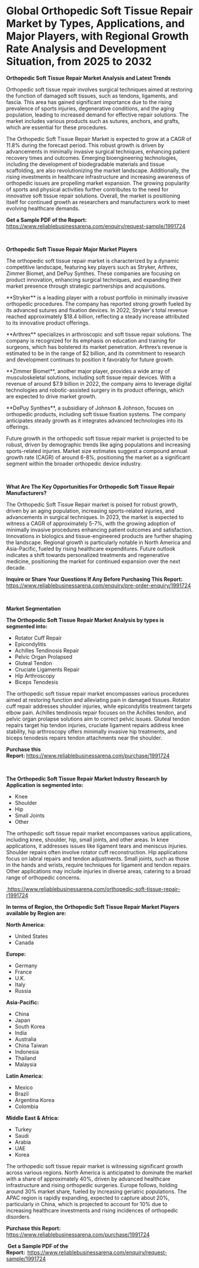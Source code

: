 <p><h1>Global Orthopedic Soft Tissue Repair Market by Types, Applications, and Major Players, with Regional Growth Rate Analysis and Development Situation, from 2025 to 2032</h1></p><p><strong>Orthopedic Soft Tissue Repair Market Analysis and Latest Trends</strong></p>
<p><p>Orthopedic soft tissue repair involves surgical techniques aimed at restoring the function of damaged soft tissues, such as tendons, ligaments, and fascia. This area has gained significant importance due to the rising prevalence of sports injuries, degenerative conditions, and the aging population, leading to increased demand for effective repair solutions. The market includes various products such as sutures, anchors, and grafts, which are essential for these procedures.</p><p>The Orthopedic Soft Tissue Repair Market is expected to grow at a CAGR of 11.8% during the forecast period. This robust growth is driven by advancements in minimally invasive surgical techniques, enhancing patient recovery times and outcomes. Emerging bioengineering technologies, including the development of biodegradable materials and tissue scaffolding, are also revolutionizing the market landscape. Additionally, the rising investments in healthcare infrastructure and increasing awareness of orthopedic issues are propelling market expansion. The growing popularity of sports and physical activities further contributes to the need for innovative soft tissue repair solutions. Overall, the market is positioning itself for continued growth as researchers and manufacturers work to meet evolving healthcare demands.</p></p>
<p><strong>Get a Sample PDF of the Report:&nbsp;</strong> <a href="https://www.reliablebusinessarena.com/enquiry/request-sample/1991724?utm_campaign=3543&utm_medium=2&utm_source=Github&utm_content=ia&utm_term=16042025&utm_id=orthopedic-soft-tissue-repair">https://www.reliablebusinessarena.com/enquiry/request-sample/1991724</a></p>
<p>&nbsp;</p>
<p><strong>Orthopedic Soft Tissue Repair Major Market Players</strong></p>
<p><p>The orthopedic soft tissue repair market is characterized by a dynamic competitive landscape, featuring key players such as Stryker, Arthrex, Zimmer Biomet, and DePuy Synthes. These companies are focusing on product innovation, enhancing surgical techniques, and expanding their market presence through strategic partnerships and acquisitions.</p><p>**Stryker** is a leading player with a robust portfolio in minimally invasive orthopedic procedures. The company has reported strong growth fueled by its advanced sutures and fixation devices. In 2022, Stryker's total revenue reached approximately $18.4 billion, reflecting a steady increase attributed to its innovative product offerings.</p><p>**Arthrex** specializes in arthroscopic and soft tissue repair solutions. The company is recognized for its emphasis on education and training for surgeons, which has bolstered its market penetration. Arthrex’s revenue is estimated to be in the range of $2 billion, and its commitment to research and development continues to position it favorably for future growth.</p><p>**Zimmer Biomet**, another major player, provides a wide array of musculoskeletal solutions, including soft tissue repair devices. With a revenue of around $7.9 billion in 2022, the company aims to leverage digital technologies and robotic-assisted surgery in its product offerings, which are expected to drive market growth.</p><p>**DePuy Synthes**, a subsidiary of Johnson & Johnson, focuses on orthopedic products, including soft tissue fixation systems. The company anticipates steady growth as it integrates advanced technologies into its offerings.</p><p>Future growth in the orthopedic soft tissue repair market is projected to be robust, driven by demographic trends like aging populations and increasing sports-related injuries. Market size estimates suggest a compound annual growth rate (CAGR) of around 6-8%, positioning the market as a significant segment within the broader orthopedic device industry.</p></p>
<p>&nbsp;</p>
<p><strong>What Are The Key Opportunities For Orthopedic Soft Tissue Repair Manufacturers?</strong></p>
<p><p>The Orthopedic Soft Tissue Repair market is poised for robust growth, driven by an aging population, increasing sports-related injuries, and advancements in surgical techniques. In 2023, the market is expected to witness a CAGR of approximately 5-7%, with the growing adoption of minimally invasive procedures enhancing patient outcomes and satisfaction. Innovations in biologics and tissue-engineered products are further shaping the landscape. Regional growth is particularly notable in North America and Asia-Pacific, fueled by rising healthcare expenditures. Future outlook indicates a shift towards personalized treatments and regenerative medicine, positioning the market for continued expansion over the next decade.</p></p>
<p><strong>Inquire or Share Your Questions If Any Before Purchasing This Report:</strong> <a href="https://www.reliablebusinessarena.com/enquiry/pre-order-enquiry/1991724?utm_campaign=3543&utm_medium=2&utm_source=Github&utm_content=ia&utm_term=16042025&utm_id=orthopedic-soft-tissue-repair">https://www.reliablebusinessarena.com/enquiry/pre-order-enquiry/1991724</a></p>
<p>&nbsp;</p>
<p><strong>Market Segmentation</strong></p>
<p><strong>The Orthopedic Soft Tissue Repair Market Analysis by types is segmented into:</strong></p>
<p><ul><li>Rotator Cuff Repair</li><li>Epicondylitis</li><li>Achilles Tendinosis Repair</li><li>Pelvic Organ Prolapsed</li><li>Gluteal Tendon</li><li>Cruciate Ligaments Repair</li><li>Hip Arthroscopy</li><li>Biceps Tenodesis</li></ul></p>
<p><p>The orthopedic soft tissue repair market encompasses various procedures aimed at restoring function and alleviating pain in damaged tissues. Rotator cuff repair addresses shoulder injuries, while epicondylitis treatment targets elbow pain. Achilles tendinosis repair focuses on the Achilles tendon, and pelvic organ prolapse solutions aim to correct pelvic issues. Gluteal tendon repairs target hip tendon injuries, cruciate ligament repairs address knee stability, hip arthroscopy offers minimally invasive hip treatments, and biceps tenodesis repairs tendon attachments near the shoulder.</p></p>
<p><strong>Purchase this Report:&nbsp;</strong><a href="https://www.reliablebusinessarena.com/purchase/1991724?utm_campaign=3543&utm_medium=2&utm_source=Github&utm_content=ia&utm_term=16042025&utm_id=orthopedic-soft-tissue-repair">https://www.reliablebusinessarena.com/purchase/1991724</a></p>
<p>&nbsp;</p>
<p><strong>The Orthopedic Soft Tissue Repair Market Industry Research by Application is segmented into:</strong></p>
<p><ul><li>Knee</li><li>Shoulder</li><li>Hip</li><li>Small Joints</li><li>Other</li></ul></p>
<p><p>The orthopedic soft tissue repair market encompasses various applications, including knee, shoulder, hip, small joints, and other areas. In knee applications, it addresses issues like ligament tears and meniscus injuries. Shoulder repairs often involve rotator cuff reconstruction. Hip applications focus on labral repairs and tendon adjustments. Small joints, such as those in the hands and wrists, require techniques for ligament and tendon repairs. Other applications may include injuries in diverse areas, catering to a broad range of orthopedic concerns.</p></p>
<p><a href="https://www.reliablebusinessarena.com/orthopedic-soft-tissue-repair-r1991724?utm_campaign=3543&utm_medium=2&utm_source=Github&utm_content=ia&utm_term=16042025&utm_id=orthopedic-soft-tissue-repair">&nbsp;https://www.reliablebusinessarena.com/orthopedic-soft-tissue-repair-r1991724</a></p>
<p><strong>In terms of Region, the Orthopedic Soft Tissue Repair Market Players available by Region are:</strong></p>
<p>
    <p> <strong> North America: </strong>
        <ul>
            <li>United States</li>
            <li>Canada</li>
        </ul>
        </p> 
    <p> <strong> Europe: </strong>
        <ul>
            <li>Germany</li>
            <li>France</li>
            <li>U.K.</li>
            <li>Italy</li>
            <li>Russia</li>
        </ul>
        </p> 
    <p> <strong> Asia-Pacific: </strong>
        <ul>
            <li>China</li>
            <li>Japan</li>
            <li>South Korea</li>
            <li>India</li>
            <li>Australia</li>
            <li>China Taiwan</li>
            <li>Indonesia</li>
            <li>Thailand</li>
            <li>Malaysia</li>
        </ul>
        </p> 
    <p> <strong> Latin America: </strong>
        <ul>
            <li>Mexico</li>
            <li>Brazil</li>
            <li>Argentina Korea</li>
            <li>Colombia</li>
        </ul>
        </p> 
    <p> <strong> Middle East & Africa: </strong>
        <ul>
            <li>Turkey</li>
            <li>Saudi</li>
            <li>Arabia</li>
            <li>UAE</li>
            <li>Korea</li>
        </ul>
    </p>
    </p>
<p><p>The orthopedic soft tissue repair market is witnessing significant growth across various regions. North America is anticipated to dominate the market with a share of approximately 40%, driven by advanced healthcare infrastructure and rising orthopedic surgeries. Europe follows, holding around 30% market share, fueled by increasing geriatric populations. The APAC region is rapidly expanding, expected to capture about 20%, particularly in China, which is projected to account for 10% due to increasing healthcare investments and rising incidences of orthopedic disorders.</p></p>
<p><strong>Purchase this Report: </strong><a href="https://www.reliablebusinessarena.com/purchase/1991724?utm_campaign=3543&utm_medium=2&utm_source=Github&utm_content=ia&utm_term=16042025&utm_id=orthopedic-soft-tissue-repair">https://www.reliablebusinessarena.com/purchase/1991724</a></p>
<p>&nbsp;<strong>Get a Sample PDF of the Report:&nbsp;&nbsp;</strong><a href="https://www.reliablebusinessarena.com/enquiry/request-sample/1991724?utm_campaign=3543&utm_medium=2&utm_source=Github&utm_content=ia&utm_term=16042025&utm_id=orthopedic-soft-tissue-repair">https://www.reliablebusinessarena.com/enquiry/request-sample/1991724</a></p>
<p><strong></strong></p>
<p><p></p><p></p><p></p></p>